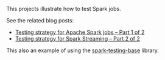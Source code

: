 This projects illustrate how to test Spark jobs.

See the related blog posts:
- [Testing strategy for Apache Spark jobs – Part 1 of 2](http://www.ipponusa.com/blog/testing-strategy-apache-spark-jobs/)
- [Testing strategy for Spark Streaming – Part 2 of 2](http://www.ipponusa.com/blog/testing-strategy-for-spark-streaming/)


This also an example of using the [spark-testing-base](https://github.com/holdenk/spark-testing-base) library.